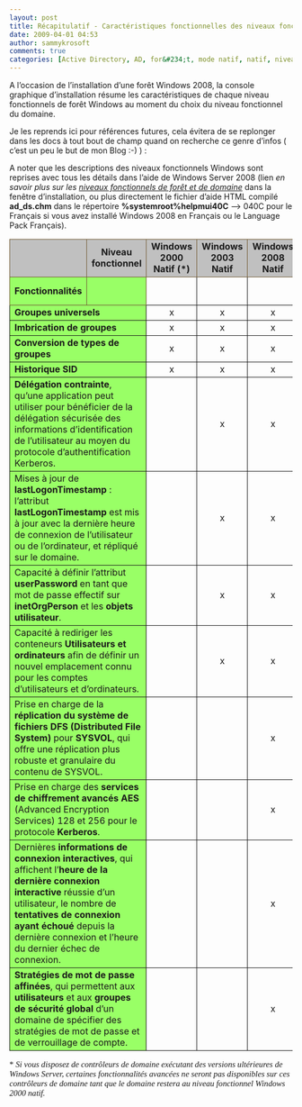 ```yaml
---
layout: post
title: Récapitulatif - Caractéristiques fonctionnelles des niveaux fonctionnels Windows 2000, 2003 et 2008
date: 2009-04-01 04:53
author: sammykrosoft
comments: true
categories: [Active Directory, AD, for&#234;t, mode natif, natif, niveau fonctionnel, Uncategorized, Windows 2000, Windows 2003, Windows 2008, Windows Server 2000, Windows Server 2003, Windows Server 2008]
---
```

<p>A l&rsquo;occasion de l&rsquo;installation d&rsquo;une for&ecirc;t Windows 2008, la console graphique d&rsquo;installation r&eacute;sume les caract&eacute;ristiques de chaque niveau fonctionnels de for&ecirc;t Windows au moment du choix du niveau fonctionnel du domaine. <p>Je les reprends ici pour r&eacute;f&eacute;rences futures, cela &eacute;vitera de se replonger dans les docs &agrave; tout bout de champ quand on recherche ce genre d&rsquo;infos ( c&rsquo;est un peu le but de mon Blog :-) ) :</p><p>A noter que les descriptions des niveaux fonctionnels Windows sont reprises avec tous les d&eacute;tails dans l&rsquo;aide de Windows Server 2008 (lien <em>en savoir plus sur les <u>niveaux fonctionnels de for&ecirc;t et de domaine</u></em> dans la fen&ecirc;tre d&rsquo;installation, ou plus directement le fichier d&rsquo;aide HTML compil&eacute; <strong>ad_ds.chm</strong> dans le r&eacute;pertoire <strong>%systemroot%helpmui40C</strong> &ndash;&gt; 040C pour le Fran&ccedil;ais si vous avez install&eacute; Windows 2008 en Fran&ccedil;ais ou le Language Pack Fran&ccedil;ais).</p><meta content="fr" http-equiv="Content-Language"><style type="text/css">
.style1 {
	border-style: solid;
	border-width: 1px;
	text-align: center;
}
.style2 {
	border: 1px solid #735C35;
	text-align: center;
	background-color: #C0C0C0;
}
.style3 {
	white-space: normal;
	border-style: solid;
	border-width: 1px;
	background-color: #99FF66;
}
.style4 {
	border: 1px solid #735C35;
	text-align: center;
	background-color: #99FF66;
}
.style5 {
	border-collapse: collapse;
	border: 0px solid #735C35;
}
.style6 {
	white-space: normal;
	text-align: left;
	border-style: solid;
	border-width: 1px;
	background-color: #99FF66;
}
</style><link rel="stylesheet" type="text/css" href="StylesheetBlog.css" mce_href="StylesheetBlog.css"><table style="WIDTH: 100%" class="style5" cellspacing="0">
<tbody>
<tr>
<td style="WIDTH: 589px; HEIGHT: 50px" class="style2"></td>
<td style="WIDTH: 715px; HEIGHT: 50px" class="style2"><strong>Niveau fonctionnel</strong></td>
<td style="HEIGHT: 50px" class="style2"><strong>Windows 2000 Natif (*)</strong></td>
<td style="HEIGHT: 50px" class="style2"><strong>Windows 2003 Natif</strong></td>
<td style="HEIGHT: 50px" class="style2"><strong>Windows 2008 Natif</strong></td></tr>
<tr>
<td style="WIDTH: 589px; HEIGHT: 50px" class="style4"><strong>Fonctionnalit&eacute;s</strong></td>
<td style="WIDTH: 715px; HEIGHT: 50px" class="style4"></td>
<td class="style1"></td>
<td class="style1"></td>
<td class="style1"></td></tr>
<tr>
<td class="style3" colspan="2"><strong>Groupes universels</strong></td>
<td class="style1">x</td>
<td class="style1">x</td>
<td class="style1">x</td></tr>
<tr>
<td class="style3" colspan="2"><strong>Imbrication de groupes</strong></td>
<td class="style1">x</td>
<td class="style1">x</td>
<td class="style1">x</td></tr>
<tr>
<td class="style3" colspan="2"><strong>Conversion de types de groupes</strong></td>
<td class="style1">x</td>
<td class="style1">x</td>
<td class="style1">x</td></tr>
<tr>
<td class="style3" colspan="2"><strong>Historique SID</strong></td>
<td class="style1">x</td>
<td class="style1">x</td>
<td class="style1">x</td></tr>
<tr>
<td class="style6" colspan="2"><strong>D&eacute;l&eacute;gation contrainte</strong>, qu&rsquo;une application peut utiliser pour b&eacute;n&eacute;ficier de la d&eacute;l&eacute;gation s&eacute;curis&eacute;e des informations d&rsquo;identification de l&rsquo;utilisateur au moyen du protocole d&rsquo;authentification Kerberos.</td>
<td class="style1">&nbsp;</td>
<td class="style1">x</td>
<td class="style1">x</td></tr>
<tr>
<td class="style3" colspan="2">Mises &agrave; jour de <strong>lastLogonTimestamp</strong> : l&rsquo;attribut <strong>lastLogonTimestamp</strong> est mis &agrave; jour avec la derni&egrave;re heure de connexion de l&rsquo;utilisateur ou de l&rsquo;ordinateur, et r&eacute;pliqu&eacute; sur le domaine.</td>
<td class="style1">&nbsp;</td>
<td class="style1">x</td>
<td class="style1">x</td></tr>
<tr>
<td class="style3" colspan="2">Capacit&eacute; &agrave; d&eacute;finir l&rsquo;attribut <strong>userPassword</strong> en tant que mot de passe effectif sur <strong>inetOrgPerson</strong> et les <strong>objets utilisateur</strong>.</td>
<td class="style1">&nbsp;</td>
<td class="style1">x</td>
<td class="style1">x</td></tr>
<tr>
<td class="style3" colspan="2">Capacit&eacute; &agrave; rediriger les conteneurs <strong>Utilisateurs et ordinateurs</strong> afin de d&eacute;finir un nouvel emplacement connu pour les comptes d&rsquo;utilisateurs et d&rsquo;ordinateurs.</td>
<td class="style1">&nbsp;</td>
<td class="style1">x</td>
<td class="style1">x</td></tr>
<tr>
<td class="style3" colspan="2">Prise en charge de la <strong>r&eacute;plication du syst&egrave;me de fichiers DFS (Distributed File System) </strong>pour<strong> SYSVOL</strong>, qui offre une r&eacute;plication plus robuste et granulaire du contenu de SYSVOL.</td>
<td class="style1">&nbsp;</td>
<td class="style1">&nbsp;</td>
<td class="style1">x</td></tr>
<tr>
<td class="style3" colspan="2">Prise en charge des <strong>services de chiffrement avanc&eacute;s AES </strong>(Advanced Encryption Services) 128 et 256 pour le protocole <strong>Kerberos</strong>.</td>
<td class="style1">&nbsp;</td>
<td class="style1">&nbsp;</td>
<td class="style1">x</td></tr>
<tr>
<td class="style3" colspan="2">Derni&egrave;res <strong>informations de connexion interactives</strong>, qui affichent l&rsquo;<strong>heure de la derni&egrave;re connexion interactive</strong> r&eacute;ussie d&rsquo;un utilisateur, le nombre de <strong>tentatives de connexion ayant &eacute;chou&eacute;</strong> depuis la derni&egrave;re connexion et l&rsquo;heure du dernier &eacute;chec de connexion.</td>
<td class="style1">&nbsp;</td>
<td class="style1">&nbsp;</td>
<td class="style1">x</td></tr>
<tr>
<td class="style3" colspan="2"><strong>Strat&eacute;gies de mot de passe affin&eacute;es</strong>, qui permettent aux <strong>utilisateurs</strong> et aux <strong>groupes de s&eacute;curit&eacute; global</strong> d&rsquo;un domaine de sp&eacute;cifier des strat&eacute;gies de mot de passe et de verrouillage de compte.</td>
<td class="style1">&nbsp;</td>
<td class="style1">&nbsp;</td>
<td class="style1">x</td></tr></tbody></table><p><span style="LINE-HEIGHT: 115%; FONT-FAMILY: 'Calibri','sans-serif'; FONT-SIZE: 11pt; mso-ascii-theme-font: minor-latin; mso-fareast-font-family: calibri; mso-fareast-theme-font: minor-latin; mso-hansi-theme-font: minor-latin; mso-bidi-font-family: 'Times New Roman'; mso-bidi-theme-font: minor-bidi; mso-ansi-language: fr; mso-fareast-language: en-us; mso-bidi-language: ar-sa">* <em>Si vous disposez de contr&ocirc;leurs de domaine ex&eacute;cutant des versions ult&eacute;rieures de Windows Server, certaines fonctionnalit&eacute;s avanc&eacute;es ne seront pas disponibles sur ces contr&ocirc;leurs de domaine tant que le domaine restera au niveau fonctionnel Windows 2000 natif.</em></span></p></p>

